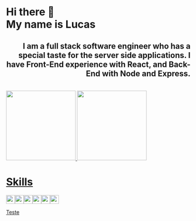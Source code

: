 <style>body {text-align: justify}</style>

<body style="text-align: justify;">
<h1>
Hi there 👋<br>
My name is Lucas
</h1>

<h2 style='text-align: right;'> 
  I am a full stack software engineer who has a special taste for the server side applications.
  I have Front-End experience with React, and Back-End with Node and Express.
</h2>

<br>

<div style="display:flex" align="center">
  <a href="https://github.com/lucasbatista2408">
  <img height="190em" src="https://github-readme-stats.vercel.app/api?username=lucasbatista2408&show_icons=true&theme=radical&include_all_commits=true&count_private=true"/>
  <img height="190em" src="https://github-readme-stats.vercel.app/api/top-langs/?username=lucasbatista2408&layout=compact&langs_count=7&theme=radical"/>
</div>

<h1>Skills</h1>
<div style="display:flex" align="center">
 <img height="24em" src="https://img.shields.io/badge/html5-%23E34F26.svg?style=for-the-badge&logo=html5&logoColor=white"/>
 <img height="24em" src="https://img.shields.io/badge/javascript-%23323330.svg?style=for-the-badge&logo=javascript&logoColor=%23F7DF1E"/>
 <img height="24em" src="https://img.shields.io/badge/react-%2320232a.svg?style=for-the-badge&logo=react&logoColor=%2361DAFB"/>
 <img height="24em" src="https://img.shields.io/badge/node.js-6DA55F?style=for-the-badge&logo=node.js&logoColor=white"/>
 <img height="24em" src=" https://img.shields.io/badge/MongoDB-%234ea94b.svg?style=for-the-badge&logo=mongodb&logoColor=white"/>
 <img height="24em" src="https://img.shields.io/badge/postgres-%23316192.svg?style=for-the-badge&logo=postgresql&logoColor=white"/>
</div>

<a href="www.google.com">Teste</a>

</body>

<!--
**lucasbatista2408/lucasbatista2408** is a ✨ _special_ ✨ repository because its `README.md` (this file) appears on your GitHub profile.

Here are some ideas to get you started:

- 🔭 I’m currently working on ...
- 🌱 I’m currently learning ...
- 👯 I’m looking to collaborate on ...
- 🤔 I’m looking for help with ...
- 💬 Ask me about ...
- 📫 How to reach me: ...
- 😄 Pronouns: ...
- ⚡ Fun fact: ...
-->
